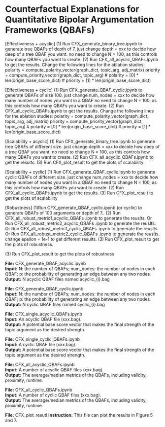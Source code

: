# Counterfactual Explanations for Quantitative Bipolar Argumentation Frameworks (QBAFs)
[Effectiveness + acyclic]
(1) Run CFX_generate_binary_tree.ipynb to generate tree QBAFs of depth of 7.
just change depth = xxx to decide how deep of a tree QBAF you want.
no need to change N = 100, as this controls how many QBAFs you want to create.
(2) Run CFX_all_acyclic_QBAFs.ipynb to get the results. 
Change the following lines for the ablation studies:
        polarity = compute_polarity_vector(graph_dict, topic_arg, adj_matrix)
        priority = compute_priority_vector(graph_dict, topic_arg)
        # polarity = [0] * len(origin_base_score_dict)
        # priority = [1] * len(origin_base_score_dict)

[Effectiveness + cyclic]
(1) Run CFX_generate_QBAF_cyclic.ipynb to generate QBAFs of size 100.
just change num_nodes = xxx to decide how many number of nodes you want in a QBAF
no need to change N = 100, as this controls how many QBAFs you want to create.
(2) Run CFX_all_cyclic_QBAFs.ipynb to get the results. 
Change the following lines for the ablation studies:
        polarity = compute_polarity_vector(graph_dict, topic_arg, adj_matrix)
        priority = compute_priority_vector(graph_dict, topic_arg)
        # polarity = [0] * len(origin_base_score_dict)
        # priority = [1] * len(origin_base_score_dict)

[Scalability + acyclic]
(1) Run CFX_generate_binary_tree.ipynb to generate tree QBAFs of different size.
just change depth = xxx to decide how deep of a tree QBAF you want.
no need to change N = 100, as this controls how many QBAFs you want to create.
(2) Run CFX_all_acyclic_QBAFs.ipynb to get the results.
(3) Run CFX_plot_result to get the plots of scalability

[Scalability + cyclic]
(1) Run CFX_generate_QBAF_cyclic.ipynb to generate cyclic QBAFs of different size.
just change num_nodes = xxx to decide how many number of nodes you want in a QBAF
no need to change N = 100, as this controls how many QBAFs you want to create.
(2) Run CFX_all_cyclic_QBAFs.ipynb to get the results.
(3) Run CFX_plot_result to get the plots of scalability

[Robustness]
(1)Run CFX_generate_QBAF_cyclic.ipynb (or cyclic) to generate QBAFs of 100 arguments or depth of 7..
(2) Run CFX_all_robust_metric1_acyclic_QBAFs .ipynb to generate the reuslts.
Or  Run CFX_all_robust_metric2_acyclic_QBAFs .ipynb to generate the reuslts.
Or  Run CFX_all_robust_metric1_cyclic_QBAFs .ipynb to generate the reuslts.
Or  Run CFX_all_robust_metric2_cyclic_QBAFs .ipynb to generate the reuslts.
    change epsilon = 1e-1 to get different results.
(3) Run CFX_plot_result to get the plots of robustness.


(3) Run CFX_plot_result to get the plots of robustness


**File:** CFX_generate_QBAF_acyclic.ipynb  
**Input:** N: the number of QBAFs; num_nodes: the number of nodes in each QBAF; p: the probability of generating an edge between any two nodes.  
**Output:** N acyclic QBAF files named acyclic_{i}.bag  

**File:** CFX_generate_QBAF_cyclic.ipynb  
**Input:** N: the number of QBAFs; num_nodes: the number of nodes in each QBAF; p: the probability of generating an edge between any two nodes.  
**Output:** N cyclic QBAF files named cyclic_{i}.bag  

**File:** CFX_single_acyclic_QBAFs.ipynb  
**Input:** An acyclic QBAF file (xxx.bag).  
**Output:** A potential base score vector that makes the final strength of the topic argument as the desired strength.

**File:** CFX_single_cyclic_QBAFs.ipynb  
**Input:** A cyclic QBAF file (xxx.bag).  
**Output:** A potential base score vector that makes the final strength of the topic argument as the desired strength.

**File:** CFX_all_acyclic_QBAFs.ipynb  
**Input:** A number of acyclic QBAF files (xxx.bag).  
**Output:** The average/median metrics of the QBAFs, including validity, proximity, runtime.

**File:** CFX_all_cyclic_QBAFs.ipynb  
**Input:** A number of cyclic QBAF files (xxx.bag).  
**Output:** The average/median metrics of the QBAFs, including validity, proximity, runtime.


**File:** CFX_plot_resutl
**Instruction:** This file can plot the results in Figure 5 and 7.
